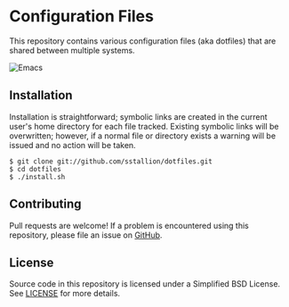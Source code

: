 # Configuration Files

This repository contains various configuration files (aka dotfiles) that are
shared between multiple systems.

![Emacs](emacs.jpg)

## Installation

Installation is straightforward; symbolic links are created in the current
user's home directory for each file tracked. Existing symbolic links will be
overwritten; however, if a normal file or directory exists a warning will be
issued and no action will be taken.

    $ git clone git://github.com/sstallion/dotfiles.git
    $ cd dotfiles
    $ ./install.sh

## Contributing

Pull requests are welcome! If a problem is encountered using this repository,
please file an issue on [GitHub][1].

## License

Source code in this repository is licensed under a Simplified BSD License. See
[LICENSE] for more details.

[1]: https://github.com/sstallion/dotfiles/issues

[LICENSE]: LICENSE
